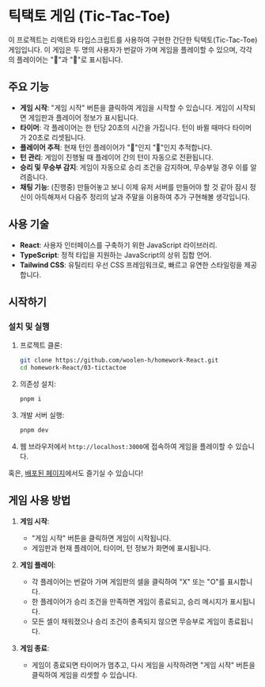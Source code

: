 # 틱택토 게임 (Tic-Tac-Toe)

이 프로젝트는 리액트와 타입스크립트를 사용하여 구현한 간단한 틱택토(Tic-Tac-Toe) 게임입니다. 이 게임은 두 명의 사용자가 번갈아 가며 게임을 플레이할 수 있으며, 각각의 플레이어는 "🍒"과 "🍋"로 표시됩니다.

## 주요 기능

- **게임 시작**: "게임 시작" 버튼을 클릭하여 게임을 시작할 수 있습니다. 게임이 시작되면 게임판과 플레이어 정보가 표시됩니다.
- **타이머**: 각 플레이어는 한 턴당 20초의 시간을 가집니다. 턴이 바뀔 때마다 타이머가 20초로 리셋됩니다.
- **플레이어 추적**: 현재 턴인 플레이어가 "🍒"인지 "🍋"인지 추적합니다.
- **턴 관리**: 게임이 진행될 때 플레이어 간의 턴이 자동으로 전환됩니다.
- **승리 및 무승부 감지**: 게임이 자동으로 승리 조건을 감지하며, 무승부일 경우 이를 알려줍니다.
- **채팅 기능**: (진행중) 만들어놓고 보니 이제 유저 서버를 만들어야 할 것 같아 잠시 정신이 아득해져서 다음주 정리의 날과 주말을 이용하여 추가 구현해볼 생각입니다.

## 사용 기술

- **React**: 사용자 인터페이스를 구축하기 위한 JavaScript 라이브러리.
- **TypeScript**: 정적 타입을 지원하는 JavaScript의 상위 집합 언어.
- **Tailwind CSS**: 유틸리티 우선 CSS 프레임워크로, 빠르고 유연한 스타일링을 제공합니다.

## 시작하기

### 설치 및 실행

1. 프로젝트 클론:

   ```bash
   git clone https://github.com/woolen-h/homework-React.git
   cd homework-React/03-tictactoe
   ```

2. 의존성 설치:

   ```bash
   pnpm i
   ```

3. 개발 서버 실행:

   ```bash
   pnpm dev
   ```

4. 웹 브라우저에서 `http://localhost:3000`에 접속하여 게임을 플레이할 수 있습니다.

혹은, [배포된 페이지](https://likelion10-homework-react.netlify.app/)에서도 즐기실 수 있습니다!

## 게임 사용 방법

1. **게임 시작**:

   - "게임 시작" 버튼을 클릭하면 게임이 시작됩니다.
   - 게임판과 현재 플레이어, 타이머, 턴 정보가 화면에 표시됩니다.

2. **게임 플레이**:

   - 각 플레이어는 번갈아 가며 게임판의 셀을 클릭하여 "X" 또는 "O"를 표시합니다.
   - 한 플레이어가 승리 조건을 만족하면 게임이 종료되고, 승리 메시지가 표시됩니다.
   - 모든 셀이 채워졌으나 승리 조건이 충족되지 않으면 무승부로 게임이 종료됩니다.

3. **게임 종료**:
   - 게임이 종료되면 타이머가 멈추고, 다시 게임을 시작하려면 "게임 시작" 버튼을 클릭하여 게임을 리셋할 수 있습니다.
